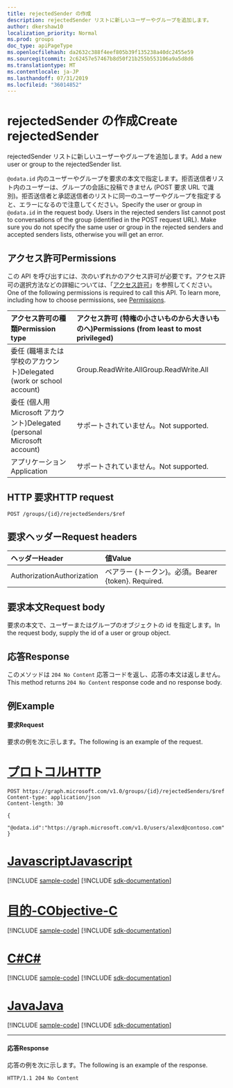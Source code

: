 ```yaml
---
title: rejectedSender の作成
description: rejectedSender リストに新しいユーザーやグループを追加します。
author: dkershaw10
localization_priority: Normal
ms.prod: groups
doc_type: apiPageType
ms.openlocfilehash: da2632c388f4eef805b39f135238a40dc2455e59
ms.sourcegitcommit: 2c62457e57467b8d50f21b255b553106a9a5d8d6
ms.translationtype: MT
ms.contentlocale: ja-JP
ms.lasthandoff: 07/31/2019
ms.locfileid: "36014852"
---
```

# <a name="create-rejectedsender"></a><span data-ttu-id="f91e8-103">rejectedSender の作成</span><span class="sxs-lookup"><span data-stu-id="f91e8-103">Create rejectedSender</span></span>
<span data-ttu-id="f91e8-104">rejectedSender リストに新しいユーザーやグループを追加します。</span><span class="sxs-lookup"><span data-stu-id="f91e8-104">Add a new user or group to the rejectedSender list.</span></span>

<span data-ttu-id="f91e8-p101">`@odata.id` 内のユーザーやグループを要求の本文で指定します。拒否送信者リスト内のユーザーは、グループの会話に投稿できません (POST 要求 URL で識別)。拒否送信者と承認送信者のリストに同一のユーザーやグループを指定すると、エラーになるので注意してください。</span><span class="sxs-lookup"><span data-stu-id="f91e8-p101">Specify the user or group in `@odata.id` in the request body. Users in the rejected senders list cannot post to conversations of the group (identified in the POST request URL). Make sure you do not specify the same user or group in the rejected senders and accepted senders lists, otherwise you will get an error.</span></span>

## <a name="permissions"></a><span data-ttu-id="f91e8-108">アクセス許可</span><span class="sxs-lookup"><span data-stu-id="f91e8-108">Permissions</span></span>
<span data-ttu-id="f91e8-p102">この API を呼び出すには、次のいずれかのアクセス許可が必要です。アクセス許可の選択方法などの詳細については、「[アクセス許可](/graph/permissions-reference)」を参照してください。</span><span class="sxs-lookup"><span data-stu-id="f91e8-p102">One of the following permissions is required to call this API. To learn more, including how to choose permissions, see [Permissions](/graph/permissions-reference).</span></span>

|<span data-ttu-id="f91e8-111">アクセス許可の種類</span><span class="sxs-lookup"><span data-stu-id="f91e8-111">Permission type</span></span>      | <span data-ttu-id="f91e8-112">アクセス許可 (特権の小さいものから大きいものへ)</span><span class="sxs-lookup"><span data-stu-id="f91e8-112">Permissions (from least to most privileged)</span></span>              |
|:--------------------|:---------------------------------------------------------|
|<span data-ttu-id="f91e8-113">委任 (職場または学校のアカウント)</span><span class="sxs-lookup"><span data-stu-id="f91e8-113">Delegated (work or school account)</span></span> | <span data-ttu-id="f91e8-114">Group.ReadWrite.All</span><span class="sxs-lookup"><span data-stu-id="f91e8-114">Group.ReadWrite.All</span></span>    |
|<span data-ttu-id="f91e8-115">委任 (個人用 Microsoft アカウント)</span><span class="sxs-lookup"><span data-stu-id="f91e8-115">Delegated (personal Microsoft account)</span></span> | <span data-ttu-id="f91e8-116">サポートされていません。</span><span class="sxs-lookup"><span data-stu-id="f91e8-116">Not supported.</span></span>    |
|<span data-ttu-id="f91e8-117">アプリケーション</span><span class="sxs-lookup"><span data-stu-id="f91e8-117">Application</span></span> | <span data-ttu-id="f91e8-118">サポートされていません。</span><span class="sxs-lookup"><span data-stu-id="f91e8-118">Not supported.</span></span> |

## <a name="http-request"></a><span data-ttu-id="f91e8-119">HTTP 要求</span><span class="sxs-lookup"><span data-stu-id="f91e8-119">HTTP request</span></span>
<!-- { "blockType": "ignored" } -->
```http
POST /groups/{id}/rejectedSenders/$ref
```
## <a name="request-headers"></a><span data-ttu-id="f91e8-120">要求ヘッダー</span><span class="sxs-lookup"><span data-stu-id="f91e8-120">Request headers</span></span>
| <span data-ttu-id="f91e8-121">ヘッダー</span><span class="sxs-lookup"><span data-stu-id="f91e8-121">Header</span></span>       | <span data-ttu-id="f91e8-122">値</span><span class="sxs-lookup"><span data-stu-id="f91e8-122">Value</span></span> |
|:---------------|:--------|
| <span data-ttu-id="f91e8-123">Authorization</span><span class="sxs-lookup"><span data-stu-id="f91e8-123">Authorization</span></span>  | <span data-ttu-id="f91e8-p103">ベアラー {トークン}。必須。</span><span class="sxs-lookup"><span data-stu-id="f91e8-p103">Bearer {token}. Required.</span></span>  |

## <a name="request-body"></a><span data-ttu-id="f91e8-126">要求本文</span><span class="sxs-lookup"><span data-stu-id="f91e8-126">Request body</span></span>
<span data-ttu-id="f91e8-127">要求の本文で、ユーザーまたはグループのオブジェクトの id を指定します。</span><span class="sxs-lookup"><span data-stu-id="f91e8-127">In the request body, supply the id of a user or group object.</span></span>

## <a name="response"></a><span data-ttu-id="f91e8-128">応答</span><span class="sxs-lookup"><span data-stu-id="f91e8-128">Response</span></span>
<span data-ttu-id="f91e8-129">このメソッドは `204 No Content` 応答コードを返し、応答の本文は返しません。</span><span class="sxs-lookup"><span data-stu-id="f91e8-129">This method returns `204 No Content` response code and no response body.</span></span>

## <a name="example"></a><span data-ttu-id="f91e8-130">例</span><span class="sxs-lookup"><span data-stu-id="f91e8-130">Example</span></span>
#### <a name="request"></a><span data-ttu-id="f91e8-131">要求</span><span class="sxs-lookup"><span data-stu-id="f91e8-131">Request</span></span>
<span data-ttu-id="f91e8-132">要求の例を次に示します。</span><span class="sxs-lookup"><span data-stu-id="f91e8-132">The following is an example of the request.</span></span>

# <a name="httptabhttp"></a>[<span data-ttu-id="f91e8-133">プロトコル</span><span class="sxs-lookup"><span data-stu-id="f91e8-133">HTTP</span></span>](#tab/http)
<!-- {
  "blockType": "request",
  "name": "create_rejectedsenders_from_group"
}-->
```http
POST https://graph.microsoft.com/v1.0/groups/{id}/rejectedSenders/$ref
Content-type: application/json
Content-length: 30

{
  "@odata.id":"https://graph.microsoft.com/v1.0/users/alexd@contoso.com"
}
```
# <a name="javascripttabjavascript"></a>[<span data-ttu-id="f91e8-134">Javascript</span><span class="sxs-lookup"><span data-stu-id="f91e8-134">Javascript</span></span>](#tab/javascript)
[!INCLUDE [sample-code](../includes/snippets/javascript/create-rejectedsenders-from-group-javascript-snippets.md)]
[!INCLUDE [sdk-documentation](../includes/snippets/snippets-sdk-documentation-link.md)]

# <a name="objective-ctabobjc"></a>[<span data-ttu-id="f91e8-135">目的-C</span><span class="sxs-lookup"><span data-stu-id="f91e8-135">Objective-C</span></span>](#tab/objc)
[!INCLUDE [sample-code](../includes/snippets/objc/create-rejectedsenders-from-group-objc-snippets.md)]
[!INCLUDE [sdk-documentation](../includes/snippets/snippets-sdk-documentation-link.md)]

# <a name="ctabcsharp"></a>[<span data-ttu-id="f91e8-136">C#</span><span class="sxs-lookup"><span data-stu-id="f91e8-136">C#</span></span>](#tab/csharp)
[!INCLUDE [sample-code](../includes/snippets/csharp/create-rejectedsenders-from-group-csharp-snippets.md)]
[!INCLUDE [sdk-documentation](../includes/snippets/snippets-sdk-documentation-link.md)]

# <a name="javatabjava"></a>[<span data-ttu-id="f91e8-137">Java</span><span class="sxs-lookup"><span data-stu-id="f91e8-137">Java</span></span>](#tab/java)
[!INCLUDE [sample-code](../includes/snippets/java/create-rejectedsenders-from-group-java-snippets.md)]
[!INCLUDE [sdk-documentation](../includes/snippets/snippets-sdk-documentation-link.md)]

---

#### <a name="response"></a><span data-ttu-id="f91e8-138">応答</span><span class="sxs-lookup"><span data-stu-id="f91e8-138">Response</span></span>
<span data-ttu-id="f91e8-139">応答の例を次に示します。</span><span class="sxs-lookup"><span data-stu-id="f91e8-139">The following is an example of the response.</span></span>
<!-- {
  "blockType": "response",
  "truncated": true
} -->
```http
HTTP/1.1 204 No Content
```

<!-- uuid: 8fcb5dbc-d5aa-4681-8e31-b001d5168d79
2015-10-25 14:57:30 UTC -->
<!-- {
  "type": "#page.annotation",
  "description": "Create rejectedSender",
  "keywords": "",
  "section": "documentation",
  "tocPath": "",
  "suppressions": [
  ]
}-->
